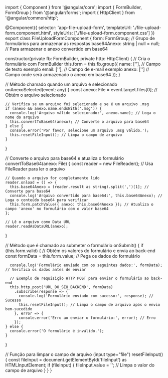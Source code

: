 import { Component } from '@angular/core';
import { FormBuilder, FormGroup } from '@angular/forms';
import { HttpClient } from '@angular/common/http';

@Component({
  selector: 'app-file-upload-form',
  templateUrl: './file-upload-form.component.html',
  styleUrls: ['./file-upload-form.component.css']
})
export class FileUploadFormComponent {
  form: FormGroup; // Grupo de formulários para armazenar as respostas
  base64Anexo: string | null = null; // Para armazenar o anexo convertido em base64

  constructor(private fb: FormBuilder, private http: HttpClient) {
    // Cria o formulário com FormBuilder
    this.form = this.fb.group({
      name: [''], // Campo de texto exemplo
      email: [''], // Campo de e-mail exemplo
      anexo: ['']  // Campo onde será armazenado o anexo em base64
    });
  }

  // Método chamado quando um arquivo é selecionado
  onAnexoSelected(event: any) {
    const anexo: File = event.target.files[0]; // Obtém o arquivo selecionado

    // Verifica se um arquivo foi selecionado e se é um arquivo .msg
    if (anexo && anexo.name.endsWith('.msg')) {
      console.log('Arquivo válido selecionado:', anexo.name); // Loga o nome do arquivo
      this.convertToBase64(anexo); // Converte o arquivo para base64
    } else {
      console.error('Por favor, selecione um arquivo .msg válido.');
      this.resetFileInput(); // Limpa o campo de arquivo
    }
  }

  // Converte o arquivo para base64 e atualiza o formulário
  convertToBase64(anexo: File) {
    const reader = new FileReader(); // Usa FileReader para ler o arquivo

    // Quando o arquivo for completamente lido
    reader.onload = () => {
      this.base64Anexo = (reader.result as string).split(',')[1]; // Converte para base64
      console.log('Arquivo convertido para base64:', this.base64Anexo); // Loga o conteúdo base64 para verificar
      this.form.patchValue({ anexo: this.base64Anexo }); // Atualiza o campo 'anexo' no formulário com o valor base64
    };

    // Lê o arquivo como Data URL
    reader.readAsDataURL(anexo);
  }

  // Método que é chamado ao submeter o formulário
  onSubmit() {
    if (this.form.valid) {
      // Obtém os valores do formulário e envia ao back-end
      const formData = this.form.value; // Pega os dados do formulário
      
      console.log('Formulário enviado com os seguintes dados:', formData); // Verifica os dados antes de enviar
      
      // Exemplo de requisição HTTP POST para enviar o formulário ao back-end
      this.http.post('URL_DO_SEU_BACKEND', formData)
        .subscribe(response => {
          console.log('Formulário enviado com sucesso:', response); // Sucesso
          this.resetFileInput(); // Limpa o campo de arquivo após o envio bem-sucedido
        }, error => {
          console.error('Erro ao enviar o formulário:', error); // Erro
        });
    } else {
      console.error('O formulário é inválido.');
    }
  }

  // Função para limpar o campo de arquivo (input type="file")
  resetFileInput() {
    const fileInput = document.getElementById('fileInput') as HTMLInputElement;
    if (fileInput) {
      fileInput.value = ''; // Limpa o valor do campo de arquivo
    }
  }
}
